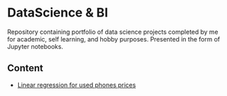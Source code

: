 # DataScience & BI
Repository containing portfolio of data science projects completed by me for academic, self learning, and hobby purposes. Presented in the form of Jupyter notebooks.

## Content

- [Linear regression for used phones prices](https://github.com/lauravelandiacharris/DataScience-BI/blob/48d24b7033cecb3ff9580fe3814ac88ac3880448/Projects/Linear%20regression%20for%20used%20phone%20prices.ipynb)
